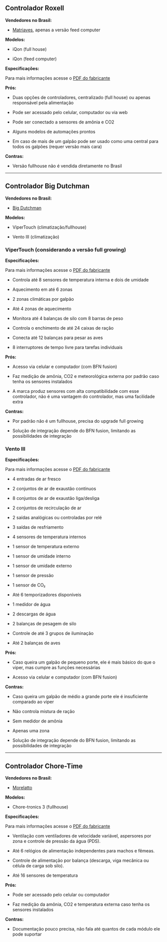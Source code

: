 ﻿## Controlador Roxell

**Vendedores no Brasil:**

- [Matriaves](https://matriaves.com.br/iqon-computador-de-racao/), apenas a versão feed computer

**Modelos:**

- iQon (full house)

- iQon (feed computer)

**Especificações:**

 Para mais informações acesse o [PDF do fabricante](https://www.roxell.com/sites/default/files/roxell/TD_Control_Systems_PT-BR.pdf)

**Prós:**

- Duas opções de controladores, centralizado (full house) ou apenas responsável pela alimentação

- Pode ser acessado pelo celular, computador ou via web

- Pode ser conectado a sensores de amônia e CO2

- Alguns modelos de automações prontos

- Em caso de mais de um galpão pode ser usado como uma central para todos os galpões (requer versão mais cara)

**Contras:**

- Versão fullhouse não é vendida diretamente no Brasil

---

## Controlador Big Dutchman

**Vendedores no Brasil:**

- [Big Dutchman](https://bigdutchman.com.br/subcategoria/controladores-20/)

**Modelos:**

- ViperTouch (climatização/fullhouse)

- Vento III (climatização)

### ViperTouch (considerando a versão full growing)

**Especificações:** 

 Para mais informações acesse o [PDF do fabricante](https://admin-restrita.bigdutchman.com.br/uploads/product_files/product-157/Viper10-2SLiywE0IdaLIuQ.pdf)

- Controla até 8 sensores de temperatura interna e dois de umidade

- Aquecimento em até 6 zonas

- 2 zonas climáticas por galpão

- Até 4 zonas de aquecimento

- Monitora até 4 balanças de silo com 8 barras de peso

- Controla o enchimento de até 24 caixas de ração

- Conecta até 12 balanças para pesar as aves

- 8 interruptores de tempo livre para tarefas individuais


**Prós:**

-  Acesso via celular e computador (com BFN fusion)

- Faz medição de amônia, CO2 e meteorológica externa por padrão caso tenha os sensores instalados

- A marca produz sensores com alta compatibilidade com esse controlador, não é uma vantagem do controlador, mas uma facilidade extra

**Contras:**

- Por padrão não é um fullhouse, precisa do upgrade full growing

- Solução de integração depende do BFN fusion, limitando as possibilidades de integração

### Vento III

**Especificações:**

Para mais informações acesse o [PDF do fabricante](https://admin-restrita.bigdutchman.com.br/uploads/product_files/product-155/VentoIII-A60hueC7FmI62HE.pdf)

-   4 entradas de ar fresco

-   2 conjuntos de ar de exaustão contínuos

-   8 conjuntos de ar de exaustão liga/desliga

-   2 conjuntos de recirculação de ar

-   2 saídas analógicas ou controladas por relé

-   3 saídas de resfriamento

-   4 sensores de temperatura internos

-   1 sensor de temperatura externo

-   1 sensor de umidade interno

-   1 sensor de umidade externo

-   1 sensor de pressão

-   1 sensor de CO₂

-   Até 6 temporizadores disponíveis

-   1 medidor de água

-   2 descargas de água

-   2 balanças de pesagem de silo

-   Controle de até 3 grupos de iluminação

-   Até 2 balanças de aves

**Prós:**

- Caso queira um galpão de pequeno porte, ele é mais básico do que o viper, mas cumpre as funções necessárias

-  Acesso via celular e computador (com BFN fusion)

**Contras:**

- Caso queira um galpão de médio a grande porte ele é insuficiente comparado ao viper

- Não controla mistura de ração

- Sem medidor de amônia

- Apenas uma zona

- Solução de integração depende do BFN fusion, limitando as possibilidades de integração

---

## Controlador Chore-Time

**Vendedores no Brasil:**

- [Morelatto](https://morelatto.com.br/produtos/controlador-chore-tronics-3/)

**Modelos:**

- Chore-tronics 3 (fullhouse)

**Especificações:**

Para mais informações acesse o [PDF do fabricante](https://www.choretime.com/wp-content/uploads/2025/03/CT-2537-202502-Chore-Tronics-3-brochure-em.pdf)

- Ventilação com ventiladores de velocidade variável, aspersores por zona e controle de pressão da água (PDS).

- Até 6 relógios de alimentação independentes para machos e fêmeas.

- Controle de alimentação por balança (descarga, viga mecânica ou célula de carga sob silo).

- Até 16 sensores de temperatura

**Prós:**

- Pode ser acessado pelo celular ou computador

- Faz medição da amônia, CO2 e temperatura externa caso tenha os sensores instalados


**Contras:**

- Documentação pouco precisa, não fala até quantos de cada módulo ele pode suportar

